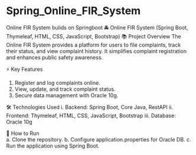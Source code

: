 # Spring_Online_FIR_System
Online FIR System bulids on Springboot
🚔 Online FIR System (Spring Boot, Thymeleaf, HTML, CSS, JavaScript, Bootstrap)
📚 Project Overview
The Online FIR System provides a platform for users to file complaints, track their status, and view complaint history. It simplifies complaint registration and enhances public safety awareness.

⚡ Key Features
1. Register and log complaints online.
2. View, update, and track complaint status.
3. Secure data management with Oracle 10g.

🛠️ Technologies Used
i. Backend: Spring Boot, Core Java, RestAPI
ii. Frontend: Thymeleaf, HTML, CSS, JavaScript, Bootstrap
iii. Database: Oracle 10g

🚀 How to Run\
a. Clone the repository.
b. Configure application.properties for Oracle DB.
c. Run the application using Spring Boot.
